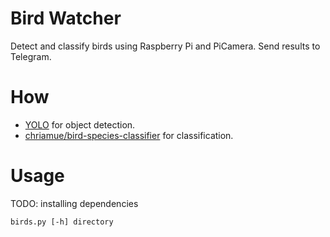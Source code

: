 # Bird Watcher

Detect and classify birds using Raspberry Pi and PiCamera. Send results to Telegram.

# How

* [YOLO](https://github.com/ultralytics/ultralytics) for object detection.
* [chriamue/bird-species-classifier](https://huggingface.co/chriamue/bird-species-classifier) for classification.

# Usage

TODO: installing dependencies

`birds.py [-h] directory`
